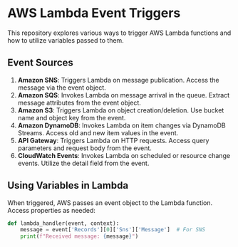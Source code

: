 # AWS Lambda Event Triggers

This repository explores various ways to trigger AWS Lambda functions and how to utilize variables passed to them.
 
## Event Sources 

1. **Amazon SNS**: Triggers Lambda on message publication. Access the message via the event object.
2. **Amazon SQS**: Invokes Lambda on message arrival in the queue. Extract message attributes from the event object.
3. **Amazon S3**: Triggers Lambda on object creation/deletion. Use bucket name and object key from the event.
4. **Amazon DynamoDB**: Invokes Lambda on item changes via DynamoDB Streams. Access old and new item values in the event.
5. **API Gateway**: Triggers Lambda on HTTP requests. Access query parameters and request body from the event.
6. **CloudWatch Events**: Invokes Lambda on scheduled or resource change events. Utilize the detail field from the event.

## Using Variables in Lambda
 
When triggered, AWS passes an event object to the Lambda function. Access properties as needed:

```python
def lambda_handler(event, context):
    message = event['Records'][0]['Sns']['Message']  # For SNS
    print(f"Received message: {message}")
```
